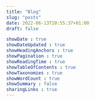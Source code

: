 ```yaml
---
title: "Blog"
slug: "posts"
date: 2022-06-13T20:55:37+01:00
draft: false

showDate : true
showDateUpdated : true
showHeadingAnchors : true
showPagination : true
showReadingTime : true
showTableOfContents : true
showTaxonomies : true 
showWordCount : true
showSummary : false
sharingLinks : true
---
```

